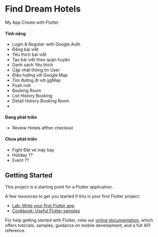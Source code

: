 # Find Dream Hotels 

My App Create with Flutter

#### Tính năng
 + Login & Register with Google Auth
 + Đăng bài viết
 + Yêu thích bài viết
 + Tạo bài viết theo quận huyện
 + Danh sách Yêu thích
 + Cập nhật thông tin User
 + Điều hướng với Google Map
 + Tìm đường đi với ggMap
 + Push noti 
 + Booking Room
 + List History Booking
 + Detail History Booking Room
 + 

#### Đang phát triển

 + Review Hotels afther checkout

#### Chưa phát triển
 + Fight Đặt vé máy bay
 + Holiday ??
 + Event ??



## Getting Started

This project is a starting point for a Flutter application.

A few resources to get you started if this is your first Flutter project:

- [Lab: Write your first Flutter app](https://flutter.dev/docs/get-started/codelab)
- [Cookbook: Useful Flutter samples](https://flutter.dev/docs/cookbook)

For help getting started with Flutter, view our
[online documentation](https://flutter.dev/docs), which offers tutorials,
samples, guidance on mobile development, and a full API reference.
